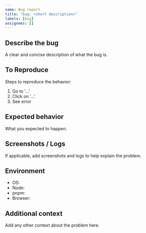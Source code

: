 ```yaml
---
name: Bug report
title: "bug: <short description>"
labels: [bug]
assignees: []
---
```


## Describe the bug
A clear and concise description of what the bug is.

## To Reproduce
Steps to reproduce the behavior:
1. Go to '...'
2. Click on '...'
3. See error

## Expected behavior
What you expected to happen.

## Screenshots / Logs
If applicable, add screenshots and logs to help explain the problem.

## Environment
- OS: 
- Node: 
- pnpm: 
- Browser: 

## Additional context
Add any other context about the problem here.
